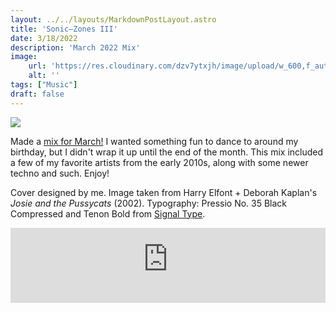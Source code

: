 ```yaml
---
layout: ../../layouts/MarkdownPostLayout.astro
title: 'Sonic—Zones III'
date: 3/18/2022
description: 'March 2022 Mix'
image:
    url: 'https://res.cloudinary.com/dzv7ytxjh/image/upload/w_600,f_auto,q_60/v1739498051/6236e0673f25e833c8680637_20210907_SZ01_ART_sm_1_vpazsz.png'
    alt: ''
tags: ["Music"]
draft: false
---
```


<img class="blog-post-image-lg" src="https://res.cloudinary.com/dzv7ytxjh/image/upload/f_auto,q_60/v1739498051/6236e0673f25e833c8680637_20210907_SZ01_ART_sm_1_vpazsz.png">

Made a [mix for March!](https://www.mixcloud.com/metal-flowers/soniczones-march-22/) I wanted something fun to dance to around my birthday, but I didn't wrap it up until the end of the month. This mix included a few of my favorite artists from the early 2010s, along with some newer techno and such. Enjoy!

Cover designed by me. Image taken from Harry Elfont + Deborah Kaplan's _Josie and the Pussycats_ (2002). </em>Typography: Pressio No. 35 Black Compressed and Tenon Bold from [Signal Type](https://signalfoundry.com/).

<iframe width="100%" height="120" src="https://player-widget.mixcloud.com/widget/iframe/?hide_cover=1&feed=%2Fmetal-flowers%2Fsoniczones-march-22%2F" frameborder="0" allow="encrypted-media; fullscreen; autoplay; idle-detection; speaker-selection; web-share;" ></iframe>

